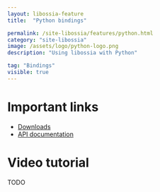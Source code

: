 ```yaml
---
layout: libossia-feature
title:  "Python bindings"

permalink: /site-libossia/features/python.html
category: "site-libossia"
image: /assets/logo/python-logo.png
description: "Using libossia with Python"

tag: "Bindings"
visible: true
---
```


# Important links

* [Downloads](../download.html#python-binding)
* [API documentation](https://ossia.io/ossia-docs/?python)

# Video tutorial

TODO
